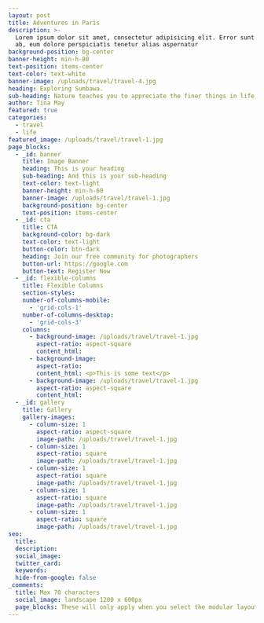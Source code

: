 ```yaml
---
layout: post
title: Adventures in Paris
description: >-
  Lorem ipsum dolor sit amet, consectetur adipisicing elit. Error sunt earum,
  ab, eum dolore perspiciatis tenetur alias aspernatur
background-position: bg-center
banner-height: min-h-80
text-position: items-center
text-color: text-white
banner-image: /uploads/travel/travel-4.jpg 
heading: Exploring Sumbawa.
sub-heading: Nature teaches you to appreciate the finer things in life, to be present, live in the moment and just breath.
author: Tina May
featured: true
categories:
  - travel
  - life
featured_image: /uploads/travel/travel-1.jpg 
page_blocks:
  - _id: banner
    title: Image Banner
    heading: This is your heading
    sub-heading: And this is your sub-heading
    text-color: text-light
    banner-height: min-h-60
    banner-image: /uploads/travel/travel-1.jpg
    background-position: bg-center
    text-position: items-center
  - _id: cta
    title: CTA
    background-color: bg-dark
    text-color: text-light
    button-color: btn-dark
    heading: Join our free community for photographers
    button-url: https://google.com
    button-text: Register Now
  - _id: flexible-columns
    title: Flexible Columns
    section-styles:
    number-of-columns-mobile:
      - 'grid-cols-1'
    number-of-columns-desktop:
      - 'grid-cols-3'
    columns:
      - background-image: /uploads/travel/travel-1.jpg
        aspect-ratio: aspect-square
        content_html:
      - background-image:
        aspect-ratio:
        content_html: <p>This is some text</p>
      - background-image: /uploads/travel/travel-1.jpg
        aspect-ratio: aspect-square
        content_html:
  - _id: gallery
    title: Gallery
    gallery-images:
      - column-size: 1
        aspect-ratio: aspect-square
        image-path: /uploads/travel/travel-1.jpg
      - column-size: 1
        aspect-ratio: square
        image-path: /uploads/travel/travel-1.jpg
      - column-size: 1
        aspect-ratio: square
        image-path: /uploads/travel/travel-1.jpg
      - column-size: 1
        aspect-ratio: square
        image-path: /uploads/travel/travel-1.jpg
      - column-size: 1
        aspect-ratio: square
        image-path: /uploads/travel/travel-1.jpg
seo:
  title:
  description:
  social_image:
  twitter_card:
  keywords:
  hide-from-google: false
_comments:
  title: Max 70 characters
  social_image: landscape 1200 x 600px
  page_blocks: These will only apply when you select the modular layout
---
```


